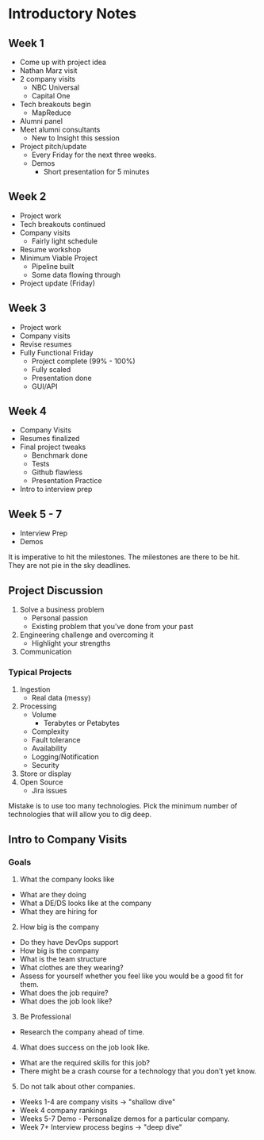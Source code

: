 # Introductory Notes

## Week 1
- Come up with project idea
- Nathan Marz visit
- 2 company visits
    - NBC Universal
    - Capital One
- Tech breakouts begin
    - MapReduce
- Alumni panel
- Meet alumni consultants
    - New to Insight this session
- Project pitch/update
    - Every Friday for the next three weeks.
    - Demos
        - Short presentation for 5 minutes

## Week 2
- Project work
- Tech breakouts continued
- Company visits
    - Fairly light schedule
- Resume workshop
- Minimum Viable Project
    - Pipeline built
    - Some data flowing through
- Project update (Friday)

## Week 3
- Project work
- Company visits
- Revise resumes
- Fully Functional Friday
    - Project complete (99% - 100%)
    - Fully scaled
    - Presentation done
    - GUI/API

## Week 4
- Company Visits
- Resumes finalized
- Final project tweaks
    - Benchmark done
    - Tests
    - Github flawless
    - Presentation Practice
- Intro to interview prep

## Week 5 - 7
- Interview Prep
- Demos


It is imperative to hit the milestones.
The milestones are there to be hit.
They are not pie in the sky deadlines.


## Project Discussion
1. Solve a business problem
    - Personal passion
    - Existing problem that you've done from your past
2. Engineering challenge and overcoming it
    - Highlight your strengths
3. Communication

### Typical Projects
1. Ingestion
   - Real data (messy)
2. Processing
   - Volume
       - Terabytes or Petabytes
   - Complexity
   - Fault tolerance
   - Availability
   - Logging/Notification
   - Security
3. Store or display
4. Open Source
   - Jira issues


Mistake is to use too many technologies.
Pick the minimum number of technologies that will allow you to dig deep.


## Intro to Company Visits
### Goals
1. What the company looks like
 - What are they doing
 - What a DE/DS looks like at the company
 - What they are hiring for
2. How big is the company
 - Do they have DevOps support
 - How big is the company
 - What is the team structure
 - What clothes are they wearing?
 - Assess for yourself whether you feel like you would be a good fit for them.
 - What does the job require?
 - What does the job look like?
3. Be Professional
 - Research the company ahead of time.
4. What does success on the job look like.
 - What are the required skills for this job?
 - There might be a crash course for a technology that you don't yet know.
5. Do not talk about other companies.


- Weeks 1-4 are company visits -> "shallow dive"
- Week 4 company rankings
- Weeks 5-7 Demo - Personalize demos for a particular company.
- Week 7+ Interview process begins -> "deep dive"
